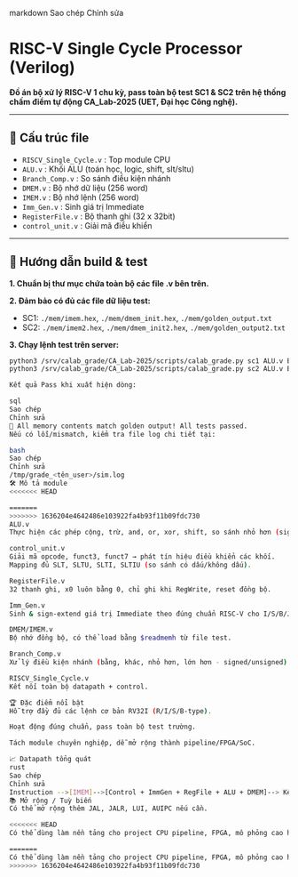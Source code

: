 
markdown
Sao chép
Chỉnh sửa
# RISC-V Single Cycle Processor (Verilog)

**Đồ án bộ xử lý RISC-V 1 chu kỳ, pass toàn bộ test SC1 & SC2 trên hệ thống chấm điểm tự động CA_Lab-2025 (UET, Đại học Công nghệ).**

---

## 📁 Cấu trúc file

- `RISCV_Single_Cycle.v` : Top module CPU
- `ALU.v`                : Khối ALU (toán học, logic, shift, slt/sltu)
- `Branch_Comp.v`        : So sánh điều kiện nhánh
- `DMEM.v`               : Bộ nhớ dữ liệu (256 word)
- `IMEM.v`               : Bộ nhớ lệnh (256 word)
- `Imm_Gen.v`            : Sinh giá trị Immediate
- `RegisterFile.v`       : Bộ thanh ghi (32 x 32bit)
- `control_unit.v`       : Giải mã điều khiển

---

## 🚀 Hướng dẫn build & test

**1. Chuẩn bị thư mục chứa toàn bộ các file .v bên trên.**

**2. Đảm bảo có đủ các file dữ liệu test:**
- SC1: `./mem/imem.hex`, `./mem/dmem_init.hex`, `./mem/golden_output.txt`
- SC2: `./mem/imem2.hex`, `./mem/dmem_init2.hex`, `./mem/golden_output2.txt`

**3. Chạy lệnh test trên server:**

```bash
python3 /srv/calab_grade/CA_Lab-2025/scripts/calab_grade.py sc1 ALU.v Branch_Comp.v DMEM.v IMEM.v Imm_Gen.v RISCV_Single_Cycle.v RegisterFile.v control_unit.v
python3 /srv/calab_grade/CA_Lab-2025/scripts/calab_grade.py sc2 ALU.v Branch_Comp.v DMEM.v IMEM.v Imm_Gen.v RISCV_Single_Cycle.v RegisterFile.v control_unit.v

Kết quả Pass khi xuất hiện dòng:

sql
Sao chép
Chỉnh sửa
🎉 All memory contents match golden output! All tests passed.
Nếu có lỗi/mismatch, kiểm tra file log chi tiết tại:

bash
Sao chép
Chỉnh sửa
/tmp/grade_<tên_user>/sim.log
🛠️ Mô tả module
<<<<<<< HEAD

=======
>>>>>>> 1636204e4642486e103922fa4b93f11b09fdc730
ALU.v
Thực hiện các phép cộng, trừ, and, or, xor, shift, so sánh nhỏ hơn (signed & unsigned).

control_unit.v
Giải mã opcode, funct3, funct7 → phát tín hiệu điều khiển các khối.
Mapping đủ SLT, SLTU, SLTI, SLTIU (so sánh có dấu/không dấu).

RegisterFile.v
32 thanh ghi, x0 luôn bằng 0, chỉ ghi khi RegWrite, reset đồng bộ.

Imm_Gen.v
Sinh & sign-extend giá trị Immediate theo đúng chuẩn RISC-V cho I/S/B/J-type.

DMEM/IMEM.v
Bộ nhớ đồng bộ, có thể load bằng $readmemh từ file test.

Branch_Comp.v
Xử lý điều kiện nhánh (bằng, khác, nhỏ hơn, lớn hơn - signed/unsigned).

RISCV_Single_Cycle.v
Kết nối toàn bộ datapath + control.

🏆 Đặc điểm nổi bật
Hỗ trợ đầy đủ các lệnh cơ bản RV32I (R/I/S/B-type).

Hoạt động đúng chuẩn, pass toàn bộ test trường.

Tách module chuyên nghiệp, dễ mở rộng thành pipeline/FPGA/SoC.

📈 Datapath tổng quát
rust
Sao chép
Chỉnh sửa
Instruction -->[IMEM]-->[Control + ImmGen + RegFile + ALU + DMEM]--> Kết quả
📚 Mở rộng / Tuỳ biến
Có thể mở rộng thêm JAL, JALR, LUI, AUIPC nếu cần.

<<<<<<< HEAD
Có thể dùng làm nền tảng cho project CPU pipeline, FPGA, mô phỏng cao hơn.

=======
Có thể dùng làm nền tảng cho project CPU pipeline, FPGA, mô phỏng cao hơn
>>>>>>> 1636204e4642486e103922fa4b93f11b09fdc730

